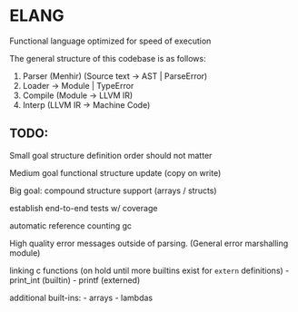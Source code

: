 # ELANG

Functional language optimized for speed of execution

The general structure of this codebase is as follows:

1. Parser (Menhir) (Source text -> AST | ParseError)
1. Loader -> Module | TypeError
1. Compile (Module -> LLVM IR)
1. Interp (LLVM IR -> Machine Code)

## TODO:

Small goal
structure definition order should not matter

Medium goal
functional structure update (copy on write)

Big goal:
compound structure support (arrays / structs)

establish end-to-end tests w/ coverage

automatic reference counting gc

High quality error messages outside of parsing. (General error marshalling module)

linking c functions (on hold until more builtins exist for `extern` definitions)
    - print_int (builtin)
    - printf (externed)

additional built-ins:
    - arrays
    - lambdas